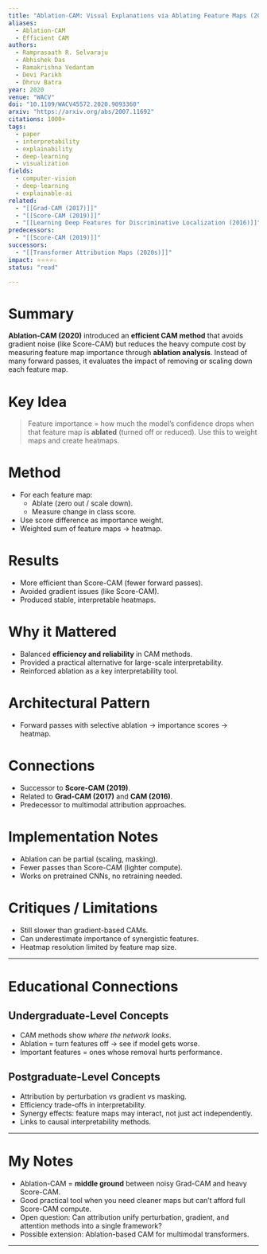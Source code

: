 ```yaml
---
title: "Ablation-CAM: Visual Explanations via Ablating Feature Maps (2020)"
aliases:
  - Ablation-CAM
  - Efficient CAM
authors:
  - Ramprasaath R. Selvaraju
  - Abhishek Das
  - Ramakrishna Vedantam
  - Devi Parikh
  - Dhruv Batra
year: 2020
venue: "WACV"
doi: "10.1109/WACV45572.2020.9093360"
arxiv: "https://arxiv.org/abs/2007.11692"
citations: 1000+
tags:
  - paper
  - interpretability
  - explainability
  - deep-learning
  - visualization
fields:
  - computer-vision
  - deep-learning
  - explainable-ai
related:
  - "[[Grad-CAM (2017)]]"
  - "[[Score-CAM (2019)]]"
  - "[[Learning Deep Features for Discriminative Localization (2016)]]"
predecessors:
  - "[[Score-CAM (2019)]]"
successors:
  - "[[Transformer Attribution Maps (2020s)]]"
impact: ⭐⭐⭐⭐☆
status: "read"

---
```


# Summary
**Ablation-CAM (2020)** introduced an **efficient CAM method** that avoids gradient noise (like Score-CAM) but reduces the heavy compute cost by measuring feature map importance through **ablation analysis**. Instead of many forward passes, it evaluates the impact of removing or scaling down each feature map.

# Key Idea
> Feature importance = how much the model’s confidence drops when that feature map is **ablated** (turned off or reduced). Use this to weight maps and create heatmaps.

# Method
- For each feature map:  
  - Ablate (zero out / scale down).  
  - Measure change in class score.  
- Use score difference as importance weight.  
- Weighted sum of feature maps → heatmap.  

# Results
- More efficient than Score-CAM (fewer forward passes).  
- Avoided gradient issues (like Score-CAM).  
- Produced stable, interpretable heatmaps.  

# Why it Mattered
- Balanced **efficiency and reliability** in CAM methods.  
- Provided a practical alternative for large-scale interpretability.  
- Reinforced ablation as a key interpretability tool.  

# Architectural Pattern
- Forward passes with selective ablation → importance scores → heatmap.  

# Connections
- Successor to **Score-CAM (2019)**.  
- Related to **Grad-CAM (2017)** and **CAM (2016)**.  
- Predecessor to multimodal attribution approaches.  

# Implementation Notes
- Ablation can be partial (scaling, masking).  
- Fewer passes than Score-CAM (lighter compute).  
- Works on pretrained CNNs, no retraining needed.  

# Critiques / Limitations
- Still slower than gradient-based CAMs.  
- Can underestimate importance of synergistic features.  
- Heatmap resolution limited by feature map size.  

---

# Educational Connections

## Undergraduate-Level Concepts
- CAM methods show *where the network looks*.  
- Ablation = turn features off → see if model gets worse.  
- Important features = ones whose removal hurts performance.  

## Postgraduate-Level Concepts
- Attribution by perturbation vs gradient vs masking.  
- Efficiency trade-offs in interpretability.  
- Synergy effects: feature maps may interact, not just act independently.  
- Links to causal interpretability methods.  

---

# My Notes
- Ablation-CAM = **middle ground** between noisy Grad-CAM and heavy Score-CAM.  
- Good practical tool when you need cleaner maps but can’t afford full Score-CAM compute.  
- Open question: Can attribution unify perturbation, gradient, and attention methods into a single framework?  
- Possible extension: Ablation-based CAM for multimodal transformers.  

---
